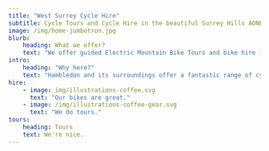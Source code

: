 ```yaml
---
title: "West Surrey Cycle Hire"
subtitle: Cycle Tours and Cycle Hire in the beautiful Surrey Hills AONB
image: /img/home-jumbotron.jpg
blurb:
    heading: What we offer?
    text: "We offer guided Electric Mountain Bike Tours and bike hire in the Surrey Hills centred on the village of Hambledon. For hire we offer, good quality hybrid, road and mountan bikes."
intro:
    heading: "Why here?"
    text: "Hambledon and its surroundings offer a fantastic range of cycling on quiet country roads and off road tracks and bridleways, while being only 55 minutes by train from central London"
hire:
    - image: img/illustrations-coffee.svg
      text: "Our bikes are great."
    - image: /img/illustrations-coffee-gear.svg
      text: "We do tours."
tours:
    heading: Tours
    text: We're nice.
---
```


